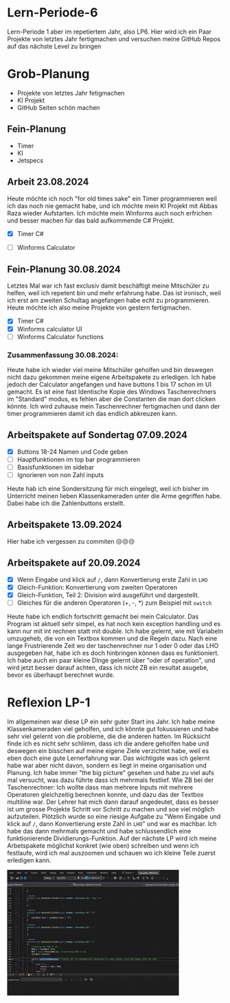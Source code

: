 # Lern-Periode-6
Lern-Periode 1 aber im repetiertem Jahr, also LP6. Hier wird ich ein Paar Projekte von letztes Jahr fertigmachen und versuchen meine GitHub Repos auf das nächste Level zu bringen

# Grob-Planung

- Projekte von letztes Jahr fetigmachen
- KI Projekt
- GitHub Seiten schön machen

  
## Fein-Planung

- Timer
- KI
- Jetspecs


## Arbeit 23.08.2024

Heute möchte ich noch "for old times sake" ein Timer programmieren weil ich das noch nie gemacht habe, und ich möchte mein KI Projekt mit Abbas Raza wieder Aufstarten.
Ich möchte mein Winforms auch noch erfrichen und besser machen für das bald aufkommende C# Projekt.

- [x] Timer C#
- [ ] Winforms Calculator


## Fein-Planung 30.08.2024

Letztes Mal war ich fast exclusiv damit beschäftigt meine Mitschüler zu helfen, weil ich repetent bin und mehr erfahrung habe. Das ist ironisch, weil ich erst am zweiten Schultag angefangen habe echt zu programmieren. Heute möchte ich also meine Projekte von gestern fertigmachen.

- [x] Timer C#
- [x] Winforms calculator UI
- [ ] Winforms Calculator functions

### Zusammenfassung 30.08.2024:
Heute habe ich wieder viel meine Mitschüler geholfen und bin deswegen nicht dazu gekommen meine eigene Arbeitspakete zu erledigen. Ich habe jedoch der Calculator angefangen und have buttons 1 bis 17 schon im UI gemacht. Es ist eine fast Identische Kopie des Windows Taschenrechners im "Standard" modus, es fehlen aber die Constanten die man dort clicken könnte. Ich wird zuhause mein Taschenrechner fertigmachen und dann der timer programmieren damit ich das endlich abkreuzen kann.

## Arbeitspakete auf Sondertag 07.09.2024

- [x] Buttons 18-24 Namen und Code geben
- [ ] Hauptfunktionen im top bar programmieren
- [ ] Basisfunktionen im sidebar
- [ ] Ignorieren von non Zahl inputs

Heute hab ich eine Sondersitzung für mich eingelegt, weil ich bisher im Unterricht meinen lieben Klassenkameraden unter die Arme gegriffen habe. Dabei habe ich die Zahlenbuttons erstellt.

## Arbeitspakete 13.09.2024

Hier habe ich vergessen zu commiten 😒😒😒

## Arbeitspakete auf 20.09.2024

- [x] Wenn Eingabe und klick auf `/`, dann Konvertierung erste Zahl in `LHO`
- [x] Gleich-Funktion: Konvertierung vom zweiten Operatoren
- [x] Gleich-Funktion, Teil 2: Division wird ausgeführt und dargestellt.
- [ ] Gleiches für die anderen Operatoren (+, -, *) zum Beispiel mit `switch`

Heute habe ich endlich fortschritt gemacht bei mein Calculator. Das Program ist aktuell sehr simpel, es hat noch kein exception handling und es kann nur mit int rechnen statt mit double. Ich habe gelernt, wie mit Variabeln umzugeheb, die von ein Textbox kommen und die Regeln dazu. Nach eine lange Frustrierende Zeit wo der taschenrechner nur 1 oder 0 oder das LHO ausgegeben hat, habe ich es doch hinbringen können dass es funktioniert. Ich habe auch ein paar kleine DInge gelernt über "oder of operation", und wird jetzt besser darauf achten, dass ich nicht ZB ein resultat asugebe, bevor es überhaupt berechnet wurde.


# Reflexion LP-1

Im allgemeinen war diese LP ein sehr guter Start ins Jahr. Ich habe meine Klassenkameraden viel geholfen, und ich könnte gut fokussieren und habe sehr viel gelernt von die probleme, die die anderen hatten. Im Rücksicht finde ich es nicht sehr schlimm, dass ich die andere geholfen habe und deswegen ein bisschen auf meine eigene Ziele verzichtet habe, weil es eben doch eine gute Lernerfahrung war. Das wichtigste was ich gelernt habe war aber nicht davon, sondern es liegt in meine organisation und Planung. Ich habe immer "the big picture" gesehen und habe zu viel aufs mal versucht, was dazu führte dass ich mehrmals festlief. Wie ZB bei der Taschenrechner:
Ich wollte dass man mehrere Inputs mit mehrere Operatoren gleichzeitig berechnen konnte, und dazu das der Textbox multiline war. Der Lehrer hat mich dann darauf angedeutet, dass es besser ist um grosse Projekte Schritt vor Schritt zu machen und soe viel möglich aufzuteilen. Plötzlich wurde so eine riesige Aufgabe zu "Wenn Eingabe und klick auf `/`, dann Konvertierung erste Zahl in `LHO`" und war es machbar. Ich habe das dann mehrmals gemacht und habe schlussendlich eine funktionierende Dividierungs-Funktion. Auf der nächste LP wird ich meine Arbetspakete möglichst konkret (wie oben) schreiben und wenn ich festlaufe, wird ich mal auszoomen und schauen wo ich kleine Teile zuerst erledigen kann.


<img src="WinFC_GIF.gif"/>

